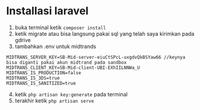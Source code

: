 # Installasi laravel

1. buka terminal ketik ``composer install``
2. ketik migrate atau bisa langsung pakai sql yang telah saya kirimkan pada gdrive
3. tambahkan .env untuk midtrands

```
MIDTRANS_SERVER_KEY=SB-Mid-server-eiuCtSPcL-uxgdvQkBSYaw66 //keynya bisa diganti pakai akun midtrand pada sandbox
MIDTRANS_CLIENT_KEY=SB-Mid-client-UBI-EXhIILNNWa_U
MIDTRANS_IS_PRODUCTION=false
MIDTRANS_IS_3DS=true
MIDTRANS_IS_SANITIZED=true

```
4. ketik ``php artisan key:generate`` pada terminal
5. terakhir ketik ``php artisan serve``
